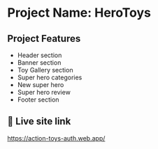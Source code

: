 
# Project Name: HeroToys


## Project  Features
- Header section
- Banner section
- Toy Gallery section
- Super hero categories
- New super hero
- Super hero review
- Footer section


## 🔗 Live site link
https://action-toys-auth.web.app/